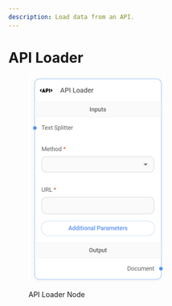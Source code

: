 ```yaml
---
description: Load data from an API.
---
```


# API Loader

<figure><img src="../../../.gitbook/assets/image.png" alt="" width="273"><figcaption><p>API Loader Node</p></figcaption></figure>
